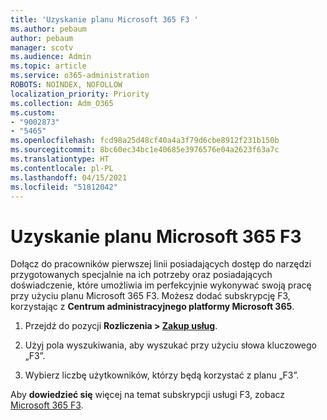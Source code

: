 ```yaml
---
title: 'Uzyskanie planu Microsoft 365 F3 '
ms.author: pebaum
author: pebaum
manager: scotv
ms.audience: Admin
ms.topic: article
ms.service: o365-administration
ROBOTS: NOINDEX, NOFOLLOW
localization_priority: Priority
ms.collection: Adm_O365
ms.custom:
- "9002873"
- "5465"
ms.openlocfilehash: fcd98a25d48cf40a4a3f79d6cbe8912f231b150b
ms.sourcegitcommit: 8bc60ec34bc1e40685e3976576e04a2623f63a7c
ms.translationtype: HT
ms.contentlocale: pl-PL
ms.lasthandoff: 04/15/2021
ms.locfileid: "51812042"
---
```

# <a name="get-the-microsoft-365-f3-plan"></a>Uzyskanie planu Microsoft 365 F3 

Dołącz do pracowników pierwszej linii posiadających dostęp do narzędzi przygotowanych specjalnie na ich potrzeby oraz posiadających doświadczenie, które umożliwia im perfekcyjnie wykonywać swoją pracę przy użyciu planu Microsoft 365 F3. Możesz dodać subskrypcję F3, korzystając z **Centrum administracyjnego platformy Microsoft 365**.

1. Przejdź do pozycji **Rozliczenia > [Zakup usług](https://go.microsoft.com/fwlink/p/?linkid=868433)**.

2. Użyj pola wyszukiwania, aby wyszukać przy użyciu słowa kluczowego „F3”.

3. Wybierz liczbę użytkowników, którzy będą korzystać z planu „F3”.

Aby **dowiedzieć się** więcej na temat subskrypcji usługi F3, zobacz [Microsoft 365 F3](https://www.microsoft.com/microsoft-365/microsoft-365-enterprise-f3?activetab=pivot%3aoverviewtab).
